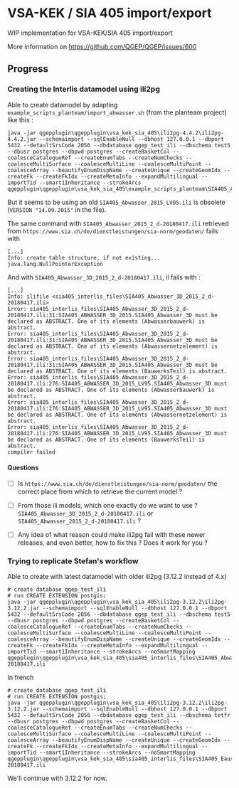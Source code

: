 # VSA-KEK / SIA 405 import/export

WIP implementation for VSA-KEK/SIA 405 import/export

More information on https://github.com/QGEP/QGEP/issues/600

## Progress

### Creating the Interlis datamodel using ili2pg

Able to create datamodel by adapting `example_scripts_planteam/import_abwasser.sh` (from the planteam project) like this :

```
java -jar qgepplugin\qgepplugin\vsa_kek_sia_405\ili2pg-4.4.2\ili2pg-4.4.2.jar --schemaimport --sqlEnableNull --dbhost 127.0.0.1 --dbport 5432 --defaultSrsCode 2056 --dbdatabase qgep_test_ili --dbschema test5 --dbusr postgres --dbpwd postgres --createBasketCol --coalesceCatalogueRef --createEnumTabs --createNumChecks --coalesceMultiSurface --coalesceMultiLine --coalesceMultiPoint --coalesceArray --beautifyEnumDispName --createUnique --createGeomIdx --createFk --createFkIdx --createMetaInfo --expandMultilingual --importTid --smart1Inheritance --strokeArcs qgepplugin\qgepplugin\vsa_kek_sia_405\example_scripts_planteam\SIA405_Abwasser_2015_LV95.ili
```

But it seems to be using an old `SIA405_Abwasser_2015_LV95.ili` is obsolete (`VERSION "14.09.2015"` in the file).

The same command with `SIA405_Abwasser_2015_2_d-20180417.ili` retrieved from `https://www.sia.ch/de/dienstleistungen/sia-norm/geodaten/` fails with 

```
[...]
Info: create table structure, if not existing...
java.lang.NullPointerException
```

And with `SIA405_Abwasser_3D_2015_2_d-20180417.ili`, il fails with :

```
[...]
Info: ilifile <sia405_interlis_files\SIA405_Abwasser_3D_2015_2_d-20180417.ili>
Error: sia405_interlis_files\SIA405_Abwasser_3D_2015_2_d-20180417.ili:31:SIA405_ABWASSER_3D_2015.SIA405_Abwasser_3D must be declared as ABSTRACT. One of its elements (Abwasserbauwerk) is abstract.
Error: sia405_interlis_files\SIA405_Abwasser_3D_2015_2_d-20180417.ili:31:SIA405_ABWASSER_3D_2015.SIA405_Abwasser_3D must be declared as ABSTRACT. One of its elements (Abwassernetzelement) is abstract.
Error: sia405_interlis_files\SIA405_Abwasser_3D_2015_2_d-20180417.ili:31:SIA405_ABWASSER_3D_2015.SIA405_Abwasser_3D must be declared as ABSTRACT. One of its elements (BauwerksTeil) is abstract.
Error: sia405_interlis_files\SIA405_Abwasser_3D_2015_2_d-20180417.ili:276:SIA405_ABWASSER_3D_2015_LV95.SIA405_Abwasser_3D must be declared as ABSTRACT. One of its elements (Abwasserbauwerk) is abstract.
Error: sia405_interlis_files\SIA405_Abwasser_3D_2015_2_d-20180417.ili:276:SIA405_ABWASSER_3D_2015_LV95.SIA405_Abwasser_3D must be declared as ABSTRACT. One of its elements (Abwassernetzelement) is abstract.
Error: sia405_interlis_files\SIA405_Abwasser_3D_2015_2_d-20180417.ili:276:SIA405_ABWASSER_3D_2015_LV95.SIA405_Abwasser_3D must be declared as ABSTRACT. One of its elements (BauwerksTeil) is abstract.
compiler failed
```

#### Questions 

- [ ] Is `https://www.sia.ch/de/dienstleistungen/sia-norm/geodaten/` the correct place from which to retrieve the current model ?
- [ ] From those ili models, which one exactly do we want to use ? `SIA405_Abwasser_3D_2015_2_d-20180417.ili` or `SIA405_Abwasser_2015_2_d-20180417.ili` ?
- [ ] Any idea of what reason could make ili2pg fail with these newer releases, and even better, how to fix this ? Does it work for you ?


### Trying to replicate Stefan's workflow

Able to create with latest datamodel with older ili2pg (3.12.2 instead of 4.x)
```
# create database qgep_test_ili
# run CREATE EXTENSION postgis;
java -jar qgepplugin\qgepplugin\vsa_kek_sia_405\ili2pg-3.12.2\ili2pg-3.12.2.jar --schemaimport --sqlEnableNull --dbhost 127.0.0.1 --dbport 5432 --defaultSrsCode 2056 --dbdatabase qgep_test_ili --dbschema test5 --dbusr postgres --dbpwd postgres --createBasketCol --coalesceCatalogueRef --createEnumTabs --createNumChecks --coalesceMultiSurface --coalesceMultiLine --coalesceMultiPoint --coalesceArray --beautifyEnumDispName --createUnique --createGeomIdx --createFk --createFkIdx --createMetaInfo --expandMultilingual --importTid --smart1Inheritance --strokeArcs --noSmartMapping qgepplugin\qgepplugin\vsa_kek_sia_405\sia405_interlis_files\SIA405_Abwasser_2015_2_d-20180417.ili
```

In french
```
# create database qgep_test_ili
# run CREATE EXTENSION postgis;
java -jar qgepplugin\qgepplugin\vsa_kek_sia_405\ili2pg-3.12.2\ili2pg-3.12.2.jar --schemaimport --sqlEnableNull --dbhost 127.0.0.1 --dbport 5432 --defaultSrsCode 2056 --dbdatabase qgep_test_ili --dbschema tetfr --dbusr postgres --dbpwd postgres --createBasketCol --coalesceCatalogueRef --createEnumTabs --createNumChecks --coalesceMultiSurface --coalesceMultiLine --coalesceMultiPoint --coalesceArray --beautifyEnumDispName --createUnique --createGeomIdx --createFk --createFkIdx --createMetaInfo --expandMultilingual --importTid --smart1Inheritance --strokeArcs --noSmartMapping qgepplugin\qgepplugin\vsa_kek_sia_405\sia405_interlis_files\SIA405_Eaux_usees_2015_2_f-20180417.ili
```


We'll continue with 3.12.2 for now.

